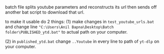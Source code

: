 <p>batch file splits youtube parameters and reconstructs its url then sends off another bat script to download that url.
  
  to make it usable do 2 things:
  (1) make changes in `test_youtube_urls.bat` and change line `"C:\Users\Anil Bapna\Desktop\Batch folder\PUBLISHED_ytd.bat"`
  to actual path on your computer.
  
  (2) in `published_ytd.bat` change ```..Youtube``` in every line to path of 
  `yt-dlp` on your computer.
